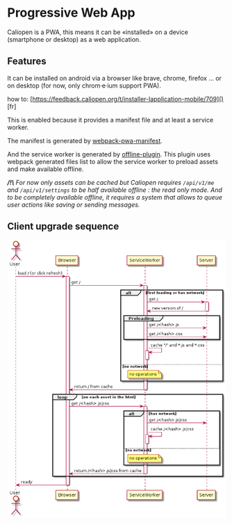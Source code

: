 # Progressive Web App

Caliopen is a PWA, this means it can be «installed» on a device (smartphone or desktop) as a web application.

## Features

It can be installed on android via a browser like brave, chrome, firefox … or on desktop (for now, only chrom·e·ium support PWA).

how to: [https://feedback.caliopen.org/t/installer-lapplication-mobile/709]() [fr]

This is enabled because it provides a manifest file and at least a service worker.

The manifest is generated by [webpack-pwa-manifest](https://github.com/arthurbergmz/webpack-pwa-manifest).

And the service worker is generated by [offline-plugin](https://github.com/NekR/offline-plugin). This plugin uses webpack generated files list to allow the service worker to preload assets and make available offline.

_**/!\\** For now only assets can be cached but Caliopen requires `/api/v1/me` and `/api/v1/settings` to be half available offline : the read only mode.
And to be completely available offline, it requires a system that allows to queue user actions like saving or sending messages._

## Client upgrade sequence

![sequence diagram](./assets/sequence.png)
